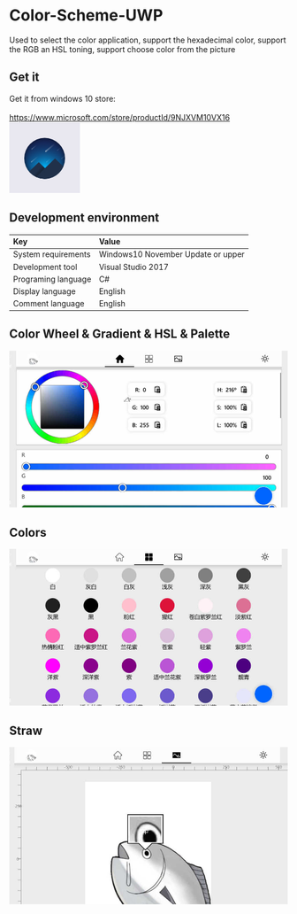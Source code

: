 # Color-Scheme-UWP
Used to select the color application, support the hexadecimal color, support the RGB an HSL toning, support choose color from the picture


## Get it

Get it from windows 10 store:<br>  
https://www.microsoft.com/store/productId/9NJXVM10VX16
![](https://github.com/ysdy44/Color-Scheme-UWP/blob/master/ScreenShot/logo.png)


## Development environment

|Key|Value|
|:-|:-|
|System requirements| Windows10 November Update or upper|
|Development tool|Visual Studio 2017|
|Programing language|C#|
|Display language|English|
|Comment language|English|


##  Color Wheel & Gradient & HSL & Palette

![](https://github.com/ysdy44/Color-Scheme-UWP/blob/master/ScreenShot/phone001.jpg)



## Colors

![](https://github.com/ysdy44/Color-Scheme-UWP/blob/master/ScreenShot/phone002.jpg)



## Straw 

![](https://github.com/ysdy44/Color-Scheme-UWP/blob/master/ScreenShot/phone003.jpg)